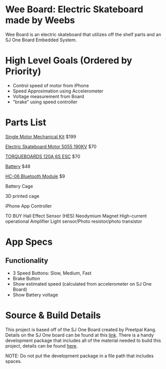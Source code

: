 # Wee Board: Electric Skateboard made by Weebs
Wee Board is an electric skateboard that utilizes off the shelf parts and an SJ One Board Embedded System.

# High Level Goals (Ordered by Priority)
- Control speed of motor from iPhone
- Speed Approximation using Accelerometer
- Voltage measurement from Board
- "brake" using speed controller

# Parts List
[Single Motor Mechanical Kit](http://diyelectricskateboard.com/diy-electric-skateboard-kits-parts/torqueboards-single-motor-mechanical-kit/) $199

[Electric Skateboard Motor 5055 190KV](http://diyelectricskateboard.com/diy-electric-skateboard-kits-parts/electric-skateboard-motor-5055-190kv/) $70

[TORQUEBOARDS 120A 6S ESC](http://diyelectricskateboard.com/diy-electric-skateboard-kits-parts/single-motor-120a-6s-esc/) $70

[Battery](https://hobbyking.com/en_us/multistar-lihv-high-capacity-4s-10000mah-multi-rotor-lipo-pack.html) $48

[HC-06 Bluetooth Module](https://www.amazon.com/Pass-Through-Communication-Compatible-Atomic-Market/dp/B00TNOO438) $9

Battery Cage

3D printed cage

iPhone App Controller

TO BUY
Hall Effect Sensor (HES)
Neodymium Magnet
High-current operational Amplifier
Light sensor/Photo resistor/photo transistor

# App Specs
## Functionality
- 3 Speed Buttons: Slow, Medium, Fast
- Brake Button
- Show estimated speed (calculated from accelerometer on SJ One Board)
- Show Battery voltage 

# Source & Build Details
This project is based off of the SJ One Board created by Preetpal Kang. Details on the SJ One board can be found at this [link](http://www.socialledge.com/sjsu/index.php?title=SJ_One_Board). There is a handy development package that includes all of the material needed to build this project, details can be found [here](http://www.socialledge.com/sjsu/index.php?title=MINGW_Development_Package(MAC_OS)). 

NOTE: Do not put the development package in a file path that includes spaces.
